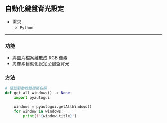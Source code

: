 ## 自動化鍵盤背光設定

* 需求
    * `Python`

---


### 功能
* 將圖片檔案離散成 RGB 像素
* 將像素自動化設定至鍵盤背光

### 方法

```python
# 確認驅動軟體視窗名稱
def get_all_windows() -> None:
    import pyautogui

    windows = pyautogui.getAllWindows()
    for window in windows:
        print(f'{window.title}')
```